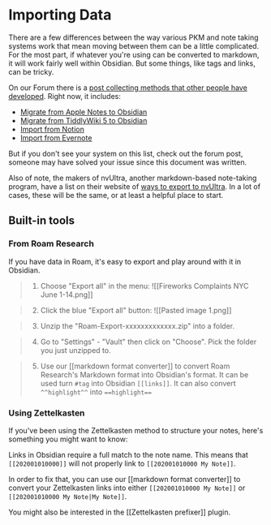 # Importing Data

There are a few differences between the way various PKM and note taking systems work that mean moving between them can be a little complicated. For the most part, if whatever you're using can be converted to markdown, it will work fairly well within Obsidian. But some things, like tags and links, can be tricky.

On our Forum there is a [post collecting methods that other people have developed](https://forum.obsidian.md/t/meta-post-migration-workflows/768). Right now, it includes:

  * [Migrate from Apple Notes to Obsidian](https://forum.obsidian.md/t/migrate-from-apple-notes-to-obsidian/732)
  * [Migrate from TiddlyWiki 5 to Obsidian](https://forum.obsidian.md/t/migrate-from-tiddlywiki-5-to-obsidian/731)
  * [Import from Notion](https://forum.obsidian.md/t/import-from-notion/636)
  * [Import from Evernote](https://forum.obsidian.md/t/import-from-evernote/108)

But if you don't see your system on this list, check out the forum post, someone may have solved your issue since this document was written.

Also of note, the makers of nvUltra, another markdown-based note-taking program, have a list on their website of [ways to export to nvUltra](https://nvultra.com/help/importing). In a lot of cases, these will be the same, or at least a helpful place to start.

## Built-in tools

### From Roam Research

If you have data in Roam, it's easy to export and play around with it in Obsidian.

> 1. Choose "Export all" in the menu:
> ![[Fireworks Complaints NYC June 1-14.png]]

> 2. Click the blue "Export all" button:
> ![[Pasted image 1.png]]

> 3. Unzip the "Roam-Export-xxxxxxxxxxxxx.zip" into a folder.

> 4. Go to "Settings" - "Vault" then click on "Choose".
> Pick the folder you just unzipped to.

> 5. Use our [[markdown format converter]] to convert Roam Research's Markdown format into Obsidian's format.
> It can be used turn `#tag` into Obsidian `[[links]]`.
> It can also convert `^^highlight^^` into `==highlight==`

### Using Zettelkasten

If you've been using the Zettelkasten method to structure your notes, here's something you might want to know:

Links in Obsidian require a full match to the note name. This means that `[[202001010000]]` will not properly link to `[[202001010000 My Note]]`.

In order to fix that, you can use our [[markdown format converter]] to convert your Zettelkasten links into either `[[202001010000 My Note]]` or `[[202001010000 My Note|My Note]]`.

You might also be interested in the [[Zettelkasten prefixer]] plugin.

